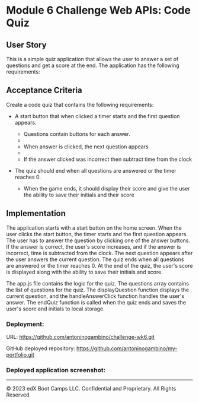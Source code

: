 # Module 6 Challenge Web APIs: Code Quiz

## User Story

This is a simple quiz application that allows the user to answer a set of questions and get a score at the end. The application has the following requirements:

## Acceptance Criteria

Create a code quiz that contains the following requirements:

* A start button that when clicked a timer starts and the first question appears.
 
  * Questions contain buttons for each answer.
  * 
  * When answer is clicked, the next question appears
  * 
  * If the answer clicked was incorrect then subtract time from the clock

* The quiz should end when all questions are answered or the timer reaches 0.

  * When the game ends, it should display their score and give the user the ability to save their initials and their score
  
## Implementation

The application starts with a start button on the home screen. When the user clicks the start button, the timer starts and the first question appears. The user has to answer the question by clicking one of the answer buttons. If the answer is correct, the user's score increases, and if the answer is incorrect, time is subtracted from the clock. The next question appears after the user answers the current question. The quiz ends when all questions are answered or the timer reaches 0. At the end of the quiz, the user's score is displayed along with the ability to save their initials and score.

The app.js file contains the logic for the quiz. The questions array contains the list of questions for the quiz. The displayQuestion function displays the current question, and the handleAnswerClick function handles the user's answer. The endQuiz function is called when the quiz ends and saves the user's score and initials to local storage.

### Deployment:

URL: https://github.com/antoninogambino/challenge-wk6.git

GitHub deployed repository: https://github.com/antoninogambino/my-portfolio.git

### Deployed application screenshot:

---
© 2023 edX Boot Camps LLC. Confidential and Proprietary. All Rights Reserved.
